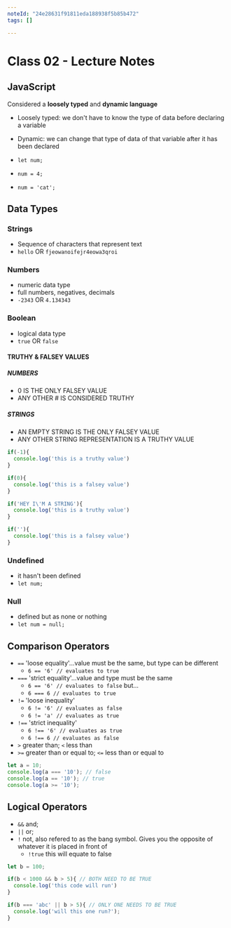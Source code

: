 ```yaml
---
noteId: "24e28631f91811eda188938f5b85b472"
tags: []

---
```


# Class 02 - Lecture Notes

## JavaScript

Considered a **loosely typed** and **dynamic language**

- Loosely typed: we don't have to know the type of data before declaring a variable
- Dynamic: we can change that type of data of that variable after it has been declared

- `let num;`
- `num = 4;`
- `num = 'cat';`

## Data Types

### Strings

- Sequence of characters that represent text
- `hello` OR `fjeowanoifejr4eowa3qroi`

### Numbers

- numeric data type
- full numbers, negatives, decimals
- `-2343` OR `4.134343`

### Boolean

- logical data type
- `true` OR `false`

#### TRUTHY & FALSEY VALUES

##### NUMBERS

- 0 IS THE ONLY FALSEY VALUE
- ANY OTHER # IS CONSIDERED TRUTHY

##### STRINGS

- AN EMPTY STRING IS THE ONLY FALSEY VALUE
- ANY OTHER STRING REPRESENTATION IS A TRUTHY VALUE

```javascript
if(-1){
  console.log('this is a truthy value')
}

if(0){
  console.log('this is a falsey value')
}

if('HEY I\'M A STRING'){
  console.log('this is a truthy value')
}

if(''){
  console.log('this is a falsey value')
}
```

### Undefined

- it hasn't been defined
- `let num;`

### Null

- defined but as none or nothing
- `let num = null;`

## Comparison Operators

- `==` 'loose equality'...value must be the same, but type can be different
  - `6 == '6' // evaluates to true`
- `===` 'strict equality'...value and type must be the same
  - `6 == '6' // evaluates to false` but...
  - `6 === 6 // evaluates to true`
- `!=` 'loose inequality'
  - `6 != '6' // evaluates as false`
  - `6 != 'a' // evaluates as true`
- `!==` 'strict inequality'
  - `6 !== '6' // evaluates as true`
  - `6 !== 6 // evaluates as false`
- `>` greater than; `<` less than
- `>=` greater than or equal to; `<=` less than or equal to

```javascript
let a = 10;
console.log(a === '10'); // false
console.log(a == '10'); // true
console.log(a >= '10');
```

## Logical Operators

- `&&` and;
- `||` or;
- `!` not, also refered to as the bang symbol. Gives you the opposite of whatever it is placed in front of
  - `!true` this will equate to false

```javascript
let b = 100;

if(b < 1000 && b > 5){ // BOTH NEED TO BE TRUE
  console.log('this code will run')
}

if(b === 'abc' || b > 5){ // ONLY ONE NEEDS TO BE TRUE
  console.log('will this one run?');
}
```
